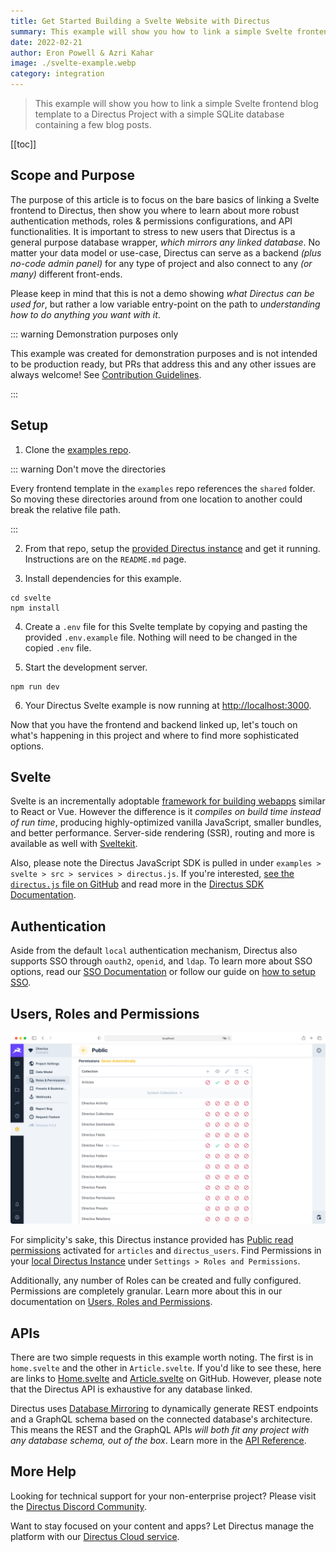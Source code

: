```yaml
---
title: Get Started Building a Svelte Website with Directus
summary: This example will show you how to link a simple Svelte frontend blog template to a Directus Project with a simple SQLite database containing a few blog posts.
date: 2022-02-21
author: Eron Powell & Azri Kahar
image: ./svelte-example.webp
category: integration
---
```


> This example will show you how to link a simple Svelte frontend blog template to a Directus Project with a simple SQLite database containing a few blog posts.

[[toc]]

## Scope and Purpose

The purpose of this article is to focus on the bare basics of linking a Svelte frontend to Directus, then show you where to learn about more robust authentication methods, roles & permissions configurations, and API functionalities. It is important to stress to new users that Directus is a general purpose database wrapper, _which mirrors any linked database_. No matter your data model or use-case, Directus can serve as a backend _(plus no-code admin panel)_ for any type of project and also connect to any _(or many)_ different front-ends.

Please keep in mind that this is not a demo showing _what Directus can be used for_, but rather a low variable entry-point on the path to _understanding how to do anything you want with it_.

::: warning Demonstration purposes only

This example was created for demonstration purposes and is not intended to be production ready, but PRs that address this and any other issues are always welcome! See [Contribution Guidelines](https://docs.directus.io/contributing/introduction/).

:::

## Setup

1. Clone the [examples repo](https://github.com/directus/examples).

::: warning Don't move the directories

Every frontend template in the `examples` repo references the `shared` folder. So moving these directories around from one location to another could break the relative file path.

:::

2. From that repo, setup the [provided Directus instance](https://github.com/directus/examples/tree/main/directus) and get it running. Instructions are on the `README.md` page.

3. Install dependencies for this example.

```
cd svelte
npm install
```

4. Create a `.env` file for this Svelte template by copying and pasting the provided `.env.example` file. Nothing will need to be changed in the copied `.env` file.

5. Start the development server.

```
npm run dev
```

6. Your Directus Svelte example is now running at <http://localhost:3000>.

Now that you have the frontend and backend linked up, let's touch on what's happening in this project and where to find more sophisticated options.

## Svelte

Svelte is an incrementally adoptable [framework for building webapps](https://svelte.dev/tutorial/basics) similar to React or Vue. However the difference is it _compiles on build time instead of run time_, producing highly-optimized vanilla JavaScript, smaller bundles, and better performance. Server-side rendering (SSR), routing and more is available as well with [Sveltekit](https://kit.svelte.dev/).

Also, please note the Directus JavaScript SDK is pulled in under `examples > svelte > src > services > directus.js`. If you're interested, [see the `directus.js` file on GitHub](https://github.com/directus/examples/blob/main/svelte/src/services/directus.js) and read more in the [Directus SDK Documentation](https://docs.directus.io/reference/sdk/).

## Authentication

Aside from the default `local` authentication mechanism, Directus also supports SSO through `oauth2`, `openid`, and `ldap`. To learn more about SSO options, read our [SSO Documentation](https://docs.directus.io/self-hosted/config-options/#authentication) or follow our guide on [how to setup SSO](https://docs.directus.io/self-hosted/sso/).

## Users, Roles and Permissions

![Directus Permissions](roles-and-permissions-20220222A.webp)

For simplicity's sake, this Directus instance provided has [Public read permissions](https://docs.directus.io/getting-started/quickstart/#_6-set-role-public-permissions) activated for `articles` and `directus_users`. Find Permissions in your [local Directus Instance](http://localhost:8055/admin/settings/roles/public) under `Settings > Roles and Permissions`.

Additionally, any number of Roles can be created and fully configured. Permissions are completely granular. Learn more about this in our documentation on [Users, Roles and Permissions](https://docs.directus.io/configuration/users-roles-permissions/).

## APIs

There are two simple requests in this example worth noting. The first is in `home.svelte` and the other in `Article.svelte`. If you'd like to see these, here are links to [Home.svelte](https://github.com/directus/examples/blob/main/svelte/src/routes/Home.svelte) and [Article.svelte](https://github.com/directus/examples/blob/main/svelte/src/routes/Article.svelte) on GitHub. However, please note that the Directus API is exhaustive for any database linked.

Directus uses [Database Mirroring](https://docs.directus.io/getting-started/introduction/#database-mirroring) to dynamically generate REST endpoints and a GraphQL schema based on the connected database's architecture. This means the REST and the GraphQL APIs _will both fit any project with any database schema, out of the box_. Learn more in the [API Reference](https://docs.directus.io/reference/introduction/).

## More Help

Looking for technical support for your non-enterprise project? Please visit the [Directus Discord Community](https://directus.chat/).

Want to stay focused on your content and apps? Let Directus manage the platform with our [Directus Cloud service](https://directus.io/pricing/).
